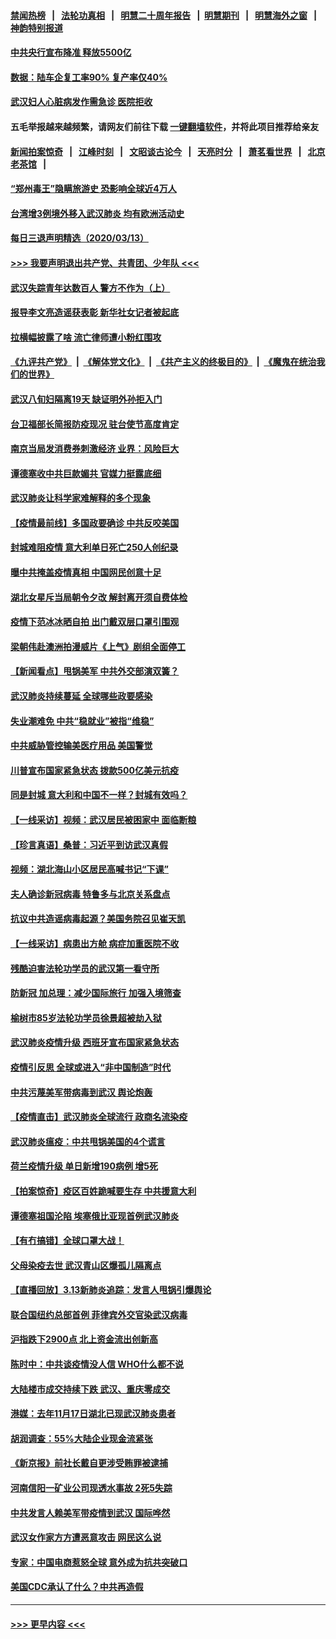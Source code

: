 #### [禁闻热榜](热点新闻.md?=0)  &nbsp;&nbsp;|&nbsp;&nbsp; [法轮功真相](https://github.com/gfw-breaker/truth/blob/master/README.md?=0) &nbsp;&nbsp;|&nbsp;&nbsp; [明慧二十周年报告](https://github.com/gfw-breaker/mh-reports/blob/master/README.md?=0) &nbsp;&nbsp;|&nbsp;&nbsp;[明慧期刊](https://github.com/gfw-breaker/mh-qikan) &nbsp;&nbsp;|&nbsp;&nbsp; [明慧海外之窗](https://github.com/gfw-breaker/mh-news/blob/master/README.md?=0) &nbsp;&nbsp;|&nbsp;&nbsp; [神韵特别报道](https://github.com/gfw-breaker/mh-news/blob/master/shenyun.md?=0)
#### [中共央行宣布降准 释放5500亿](../pages/nsc413/n11939601.md?t=03142102) 
#### [数据：陆车企复工率90% 复产率仅40%](../pages/nsc413/n11939936.md?t=03142102) 
#### [武汉妇人心脏病发作需急诊 医院拒收](../pages/nsc413/n11939919.md?t=03142102) 
#### 五毛举报越来越频繁，请网友们前往下载 [一键翻墙软件](https://github.com/gfw-breaker/ssr-accounts)，并将此项目推荐给亲友
#### [新闻拍案惊奇](https://github.com/gfw-breaker/banned-news/blob/master/pages/link4.md) &nbsp;&nbsp;|&nbsp;&nbsp; [江峰时刻](https://github.com/gfw-breaker/banned-news/blob/master/pages/link4.md) &nbsp;&nbsp;|&nbsp;&nbsp; [文昭谈古论今](https://github.com/gfw-breaker/banned-news/blob/master/pages/link4.md) &nbsp;&nbsp;|&nbsp;&nbsp; [天亮时分](https://github.com/gfw-breaker/banned-news/blob/master/pages/link4.md) &nbsp;&nbsp;|&nbsp;&nbsp; [萧茗看世界](https://github.com/gfw-breaker/banned-news/blob/master/pages/link4.md) &nbsp;&nbsp;|&nbsp;&nbsp; [北京老茶馆](https://github.com/gfw-breaker/banned-news/blob/master/pages/link4.md) &nbsp;&nbsp;|&nbsp;&nbsp; 
#### [“郑州毒王”隐瞒旅游史 恐影响全球近4万人](../pages/nsc413/n11940024.md?t=03142102) 
#### [台湾增3例境外移入武汉肺炎 均有欧洲活动史](../pages/nsc413/n11939939.md?t=03142102) 
#### [每日三退声明精选（2020/03/13）](../pages/nsc413/n11940013.md?t=03142102) 
#### [>>> 我要声明退出共产党、共青团、少年队 <<<](https://github.com/begood0513/goodnews/blob/master/quit/letter.md) 
#### [武汉失踪青年达数百人 警方不作为（上）](../pages/nsc413/n11939304.md?t=03142102) 
#### [报导李文亮造谣获表彰 新华社女记者被起底](../pages/nsc413/n11939689.md?t=03142102) 
#### [拉横幅披露了啥 流亡律师遭小粉红围攻](../pages/nsc413/n11939635.md?t=03142102) 
#### [《九评共产党》](https://github.com/begood0513/9ping.md/blob/master/README.md) &nbsp;|&nbsp; [《解体党文化》](../../../../jtdwh.md/blob/master/README.md)  &nbsp;|&nbsp; [《共产主义的终极目的》](../../../../gczydzjmd.md/blob/master/README.md) &nbsp;|&nbsp; [《魔鬼在统治我们的世界》](../../../../mgztzwmdsj.md/blob/master/README.md) 
#### [武汉八旬妇隔离19天 缺证明外孙拒入门](../pages/nsc413/n11939610.md?t=03142102) 
#### [台卫福部长简报防疫现况 驻台使节高度肯定](../pages/nsc413/n11939596.md?t=03142102) 
#### [南京当局发消费券刺激经济 业界：风险巨大](../pages/nsc413/n11939302.md?t=03142102) 
#### [谭德塞收中共巨款媚共 官媒力挺露底细](../pages/nsc413/n11939007.md?t=03142102) 
#### [武汉肺炎让科学家难解释的多个现象](../pages/nsc413/n11938553.md?t=03142102) 
#### [【疫情最前线】多国政要确诊 中共反咬美国](../pages/nsc413/n11938734.md?t=03142102) 
#### [封城难阻疫情 意大利单日死亡250人创纪录](../pages/nsc413/n11939185.md?t=03142102) 
#### [曝中共掩盖疫情真相 中国网民创意十足](../pages/nsc413/n11939039.md?t=03142102) 
#### [湖北女星斥当局朝令夕改 解封离开须自费体检](../pages/nsc413/n11938864.md?t=03142102) 
#### [疫情下范冰冰晒自拍 出门戴双层口罩引围观](../pages/nsc413/n11938952.md?t=03142102) 
#### [梁朝伟赴澳洲拍漫威片《上气》剧组全面停工](../pages/nsc413/n11938685.md?t=03142102) 
#### [【新闻看点】甩锅美军 中共外交部演双簧？](../pages/nsc413/n11938828.md?t=03142102) 
#### [武汉肺炎持续蔓延 全球哪些政要感染](../pages/nsc413/n11938672.md?t=03142102) 
#### [失业潮难免 中共“稳就业”被指“维稳”](../pages/nsc413/n11938974.md?t=03142102) 
#### [中共威胁管控输美医疗用品 美国警觉](../pages/nsc413/n11938602.md?t=03142102) 
#### [川普宣布国家紧急状态 拨款500亿美元抗疫](../pages/nsc413/n11939032.md?t=03142102) 
#### [同是封城 意大利和中国不一样？封城有效吗？](../pages/nsc413/n11938855.md?t=03142102) 
#### [【一线采访】视频：武汉居民被困家中 面临断粮](../pages/nsc413/n11938946.md?t=03142102) 
#### [【珍言真语】桑普：习近平到访武汉真假](../pages/nsc413/n11938896.md?t=03142102) 
#### [视频：湖北海山小区居民高喊书记“下课”](../pages/nsc413/n11938914.md?t=03142102) 
#### [夫人确诊新冠病毒 特鲁多与北京关系盘点](../pages/nsc413/n11938748.md?t=03142102) 
#### [抗议中共造谣病毒起源？美国务院召见崔天凯](../pages/nsc413/n11938747.md?t=03142102) 
#### [【一线采访】病患出方舱 病症加重医院不收](../pages/nsc413/n11938627.md?t=03142102) 
#### [残酷迫害法轮功学员的武汉第一看守所](../pages/nsc413/n11935225.md?t=03142102) 
#### [防新冠 加总理：减少国际旅行 加强入境筛查](../pages/nsc413/n11938771.md?t=03142102) 
#### [榆树市85岁法轮功学员徐景超被劫入狱](../pages/nsc413/n11937879.md?t=03142102) 
#### [武汉肺炎疫情升级 西班牙宣布国家紧急状态](../pages/nsc413/n11938701.md?t=03142102) 
#### [疫情引反思 全球或进入“非中国制造”时代](../pages/nsc413/n11938632.md?t=03142102) 
#### [中共污蔑美军带病毒到武汉 舆论炮轰](../pages/nsc413/n11938582.md?t=03142102) 
#### [【疫情直击】武汉肺炎全球流行 政商名流染疫](../pages/nsc413/n11938345.md?t=03142102) 
#### [武汉肺炎瘟疫：中共甩锅美国的4个谎言](../pages/nsc413/n11938370.md?t=03142102) 
#### [荷兰疫情升级 单日新增190病例 增5死](../pages/nsc413/n11938364.md?t=03142102) 
#### [【拍案惊奇】疫区百姓跪喊要生存 中共援意大利](../pages/nsc413/n11937193.md?t=03142102) 
#### [谭德塞祖国沦陷 埃塞俄比亚现首例武汉肺炎](../pages/nsc413/n11938415.md?t=03142102) 
#### [【有冇搞错】全球口罩大战！](../pages/nsc413/n11938472.md?t=03142102) 
#### [父母染疫去世 武汉青山区爆孤儿隔离点](../pages/nsc413/n11938032.md?t=03142102) 
#### [【直播回放】3.13新肺炎追踪：发言人甩锅引爆舆论](../pages/nsc413/n11938042.md?t=03142102) 
#### [联合国纽约总部首例 菲律宾外交官染武汉病毒](../pages/nsc413/n11937995.md?t=03142102) 
#### [沪指跌下2900点 北上资金流出创新高](../pages/nsc413/n11937855.md?t=03142102) 
#### [陈时中：中共谈疫情没人信 WHO什么都不说](../pages/nsc413/n11937929.md?t=03142102) 
#### [大陆楼市成交持续下跌 武汉、重庆零成交](../pages/nsc413/n11937577.md?t=03142102) 
#### [港媒：去年11月17日湖北已现武汉肺炎患者](../pages/nsc413/n11937669.md?t=03142102) 
#### [胡润调查：55%大陆企业现金流紧张](../pages/nsc413/n11937107.md?t=03142102) 
#### [《新京报》前社长戴自更涉受贿罪被逮捕](../pages/nsc413/n11937422.md?t=03142102) 
#### [河南信阳一矿业公司现透水事故 2死5失踪](../pages/nsc413/n11937442.md?t=03142102) 
#### [中共发言人赖美军带疫情到武汉 国际哗然](../pages/nsc413/n11936484.md?t=03142102) 
#### [武汉女作家方方遭恶意攻击 网民这么说](../pages/nsc413/n11937048.md?t=03142102) 
#### [专家：中国电商惹怒全球 意外成为抗共突破口](../pages/nsc413/n11937116.md?t=03142102) 
#### [美国CDC承认了什么？中共再造假](../pages/nsc413/n11936666.md?t=03142102) 

----
#### [ >>> 更早内容 <<< ](../indexes/nsc413-earlier.md)
